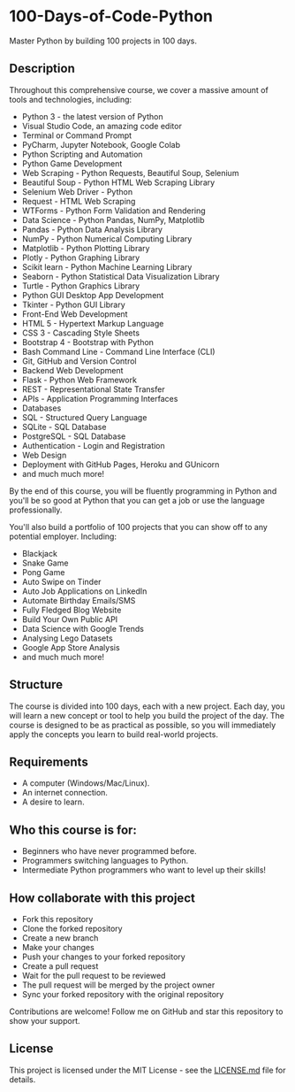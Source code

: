 # 100-Days-of-Code-Python

Master Python by building 100 projects in 100 days.

## Description

Throughout this comprehensive course, we cover a massive amount of tools and technologies, including:

- Python 3 - the latest version of Python
- Visual Studio Code, an amazing code editor
- Terminal or Command Prompt
- PyCharm, Jupyter Notebook, Google Colab
- Python Scripting and Automation
- Python Game Development
- Web Scraping - Python Requests, Beautiful Soup, Selenium
- Beautiful Soup - Python HTML Web Scraping Library
- Selenium Web Driver - Python
- Request - HTML Web Scraping
- WTForms - Python Form Validation and Rendering
- Data Science - Python Pandas, NumPy, Matplotlib
- Pandas - Python Data Analysis Library
- NumPy - Python Numerical Computing Library
- Matplotlib - Python Plotting Library
- Plotly - Python Graphing Library
- Scikit learn - Python Machine Learning Library
- Seaborn - Python Statistical Data Visualization Library
- Turtle - Python Graphics Library
- Python GUI Desktop App Development
- Tkinter - Python GUI Library
- Front-End Web Development
- HTML 5 - Hypertext Markup Language
- CSS 3 - Cascading Style Sheets
- Bootstrap 4 - Bootstrap with Python
- Bash Command Line - Command Line Interface (CLI)
- Git, GitHub and Version Control
- Backend Web Development
- Flask - Python Web Framework
- REST - Representational State Transfer
- APIs - Application Programming Interfaces
- Databases
- SQL - Structured Query Language
- SQLite - SQL Database
- PostgreSQL - SQL Database
- Authentication - Login and Registration
- Web Design
- Deployment with GitHub Pages, Heroku and GUnicorn
- and much much more!

By the end of this course, you will be fluently programming in Python and you'll be so good at Python that you can get a job or use the language professionally.

You'll also build a portfolio of 100 projects that you can show off to any potential employer. Including:

- Blackjack
- Snake Game
- Pong Game
- Auto Swipe on Tinder
- Auto Job Applications on LinkedIn
- Automate Birthday Emails/SMS
- Fully Fledged Blog Website
- Build Your Own Public API
- Data Science with Google Trends
- Analysing Lego Datasets
- Google App Store Analysis
- and much much more!

## Structure

The course is divided into 100 days, each with a new project. Each day, you will learn a new concept or tool to help you build the project of the day. The course is designed to be as practical as possible, so you will immediately apply the concepts you learn to build real-world projects.

## Requirements

- A computer (Windows/Mac/Linux).
- An internet connection.
- A desire to learn.

## Who this course is for:

- Beginners who have never programmed before.
- Programmers switching languages to Python.
- Intermediate Python programmers who want to level up their skills!

## How collaborate with this project

- Fork this repository
- Clone the forked repository
- Create a new branch
- Make your changes
- Push your changes to your forked repository
- Create a pull request
- Wait for the pull request to be reviewed
- The pull request will be merged by the project owner
- Sync your forked repository with the original repository

Contributions are welcome! Follow me on GitHub and star this repository to show your support.

## License

This project is licensed under the MIT License - see the [LICENSE.md](LICENSE.md) file for details.
